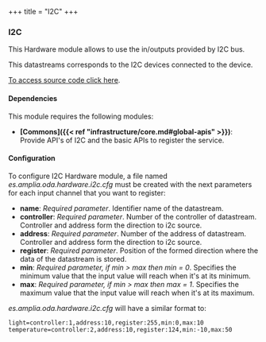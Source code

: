 +++
title = "I2C"
+++

### I2C

This Hardware module allows to use the in/outputs provided by I2C bus.

This datastreams corresponds to the I2C devices connected to the device.

[To access source code click here](https://github.com/amplia-iiot/oda/tree/master/oda-hardware/i2c).

#### Dependencies

This module requires the following modules:

* __[Commons]({{< ref "infrastructure/core.md#global-apis" >}})__: Provide API's of I2C and the basic APIs to register the service.

#### Configuration

To configure I2C Hardware module, a file named _es.amplia.oda.hardware.i2c.cfg_ must be created with the next parameters
for each input channel that you want to register:

* __name__: _Required parameter_. Identifier name of the datastream.
* __controller__: _Required parameter_. Number of the controller of datastream. Controller and address form the direction to i2c source.
* __address__: _Required parameter_. Number of the address of datastream. Controller and address form the direction to i2c source.
* __register__: _Required parameter_. Position of the formed direction where the data of the datastream is stored.
* __min__: _Required parameter, if min > max then min = 0_. Specifies the minimum value that the input value will reach when it's at its minimum.
* __max__: _Required parameter, if min > max then max = 1_. Specifies the maximum value that the input value will reach when it's at its maximum.

_es.amplia.oda.hardware.i2c.cfg_ will have a similar format to:

```
light=controller:1,address:10,register:255,min:0,max:10
temperature=controller:2,address:10,register:124,min:-10,max:50
```
